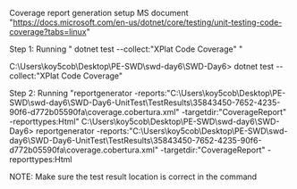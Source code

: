 

Coverage report generation setup MS document
"https://docs.microsoft.com/en-us/dotnet/core/testing/unit-testing-code-coverage?tabs=linux"


Step 1:
Running " dotnet test --collect:"XPlat Code Coverage" "

C:\Users\koy5cob\Desktop\PE-SWD\swd-day6\SWD-Day6> dotnet test --collect:"XPlat Code Coverage"

Step 2:
Running "reportgenerator -reports:"C:\Users\koy5cob\Desktop\PE-SWD\swd-day6\SWD-Day6-UnitTest\TestResults\35843450-7652-4235-90f6-d772b05590fa\coverage.cobertura.xml" -targetdir:"CoverageReport" -reporttypes:Html"
C:\Users\koy5cob\Desktop\PE-SWD\swd-day6\SWD-Day6> reportgenerator -reports:"C:\Users\koy5cob\Desktop\PE-SWD\swd-day6\SWD-Day6-UnitTest\TestResults\35843450-7652-4235-90f6-d772b05590fa\coverage.cobertura.xml" -targetdir:"CoverageReport" -reporttypes:Html

NOTE: Make sure the test result location is correct in the command